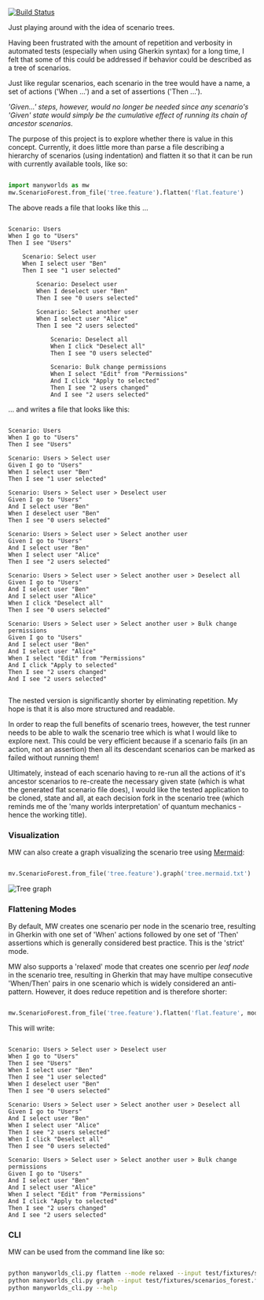 [![Build Status](https://travis-ci.com/ingoweiss/manyworlds.svg?branch=master)](https://travis-ci.com/ingoweiss/manyworlds)

Just playing around with the idea of scenario trees.

Having been frustrated with the amount of repetition and verbosity in automated tests (especially when using Gherkin syntax) for a long time, I felt that some of this could be addressed if behavior could be described as a tree of scenarios.

Just like regular scenarios, each scenario in the tree would have a name, a set of actions ('When ...') and a set of assertions ('Then ...').

*'Given...' steps, however, would no longer be needed since any scenario's 'Given' state would simply be the cumulative effect of running its chain of ancestor scenarios*.

The purpose of this project is to explore whether there is value in this concept. Currently, it does little more than parse a file describing a hierarchy of scenarios (using indentation) and flatten it so that it can be run with currently available tools, like so:

```python

import manyworlds as mw
mw.ScenarioForest.from_file('tree.feature').flatten('flat.feature')

```

The above reads a file that looks like this ...

```Cucumber

Scenario: Users
When I go to "Users"
Then I see "Users"

    Scenario: Select user
    When I select user "Ben"
    Then I see "1 user selected"

        Scenario: Deselect user
        When I deselect user "Ben"
        Then I see "0 users selected"
    
        Scenario: Select another user
        When I select user "Alice"
        Then I see "2 users selected"
    
            Scenario: Deselect all
            When I click "Deselect all"
            Then I see "0 users selected"
        
            Scenario: Bulk change permissions
            When I select "Edit" from "Permissions"
            And I click "Apply to selected"
            Then I see "2 users changed"
            And I see "2 users selected"
```

... and writes a file that looks like this:

```Cucumber

Scenario: Users
When I go to "Users"
Then I see "Users"

Scenario: Users > Select user
Given I go to "Users"
When I select user "Ben"
Then I see "1 user selected"

Scenario: Users > Select user > Deselect user
Given I go to "Users"
And I select user "Ben"
When I deselect user "Ben"
Then I see "0 users selected"

Scenario: Users > Select user > Select another user
Given I go to "Users"
And I select user "Ben"
When I select user "Alice"
Then I see "2 users selected"

Scenario: Users > Select user > Select another user > Deselect all
Given I go to "Users"
And I select user "Ben"
And I select user "Alice"
When I click "Deselect all"
Then I see "0 users selected"

Scenario: Users > Select user > Select another user > Bulk change permissions
Given I go to "Users"
And I select user "Ben"
And I select user "Alice"
When I select "Edit" from "Permissions"
And I click "Apply to selected"
Then I see "2 users changed"
And I see "2 users selected"
    
```

The nested version is significantly shorter by eliminating repetition. My hope is that it is also more structured and readable. 

In order to reap the full benefits of scenario trees, however, the test runner needs to be able to walk the scenario tree which is what I would like to explore next. This could be very efficient because if a scenario fails (in an action, not an assertion) then all its descendant scenarios can be marked as failed without running them!

Ultimately, instead of each scenario having to re-run all the actions of it's ancestor scenarios to re-create the necessary given state (which is what the generated flat scenario file does), I would like the tested application to be cloned, state and all, at each decision fork in the scenario tree (which reminds me of the 'many worlds interpretation' of quantum mechanics - hence the working title).

### Visualization

MW can also create a graph visualizing the scenario tree using [Mermaid](https://mermaid-js.github.io/mermaid/#/):

```python

mv.ScenarioForest.from_file('tree.feature').graph('tree.mermaid.txt')

```
 
  ![Tree graph](https://mermaid.ink/img/eyJjb2RlIjoiZ3JhcGggVERcbjAoVXNlcnMpXG4wIC0tPiAzKFNlbGVjdCB1c2VyKVxuMyAtLT4gNihEZXNlbGVjdCB1c2VyKVxuMyAtLT4gOShTZWxlY3QgYW5vdGhlciB1c2VyKVxuOSAtLT4gMTIoRGVzZWxlY3QgYWxsKVxuOSAtLT4gMTUoQnVsayBjaGFuZ2UgcGVybWlzc2lvbnMpXG5cdCIsIm1lcm1haWQiOnsidGhlbWUiOiJkZWZhdWx0In0sInVwZGF0ZUVkaXRvciI6ZmFsc2V9 "Title")

### Flattening Modes

By default, MW creates one scenario per node in the scenario tree, resulting in Gherkin with one set of 'When' actions followed by one set of 'Then' assertions which is generally considered best practice. This is the 'strict' mode.

MW also supports a 'relaxed' mode that creates one scenrio per _leaf node_ in the scenario tree, resulting in Gherkin that may have multipe consecutive 'When/Then' pairs in one scenario which is widely considered an anti-pattern. However, it does reduce repetition and is therefore shorter:

```python

mw.ScenarioForest.from_file('tree.feature').flatten('flat.feature', mode='relaxed')

```

This will write:

```Cucumber

Scenario: Users > Select user > Deselect user
When I go to "Users"
Then I see "Users"
When I select user "Ben"
Then I see "1 user selected"
When I deselect user "Ben"
Then I see "0 users selected"

Scenario: Users > Select user > Select another user > Deselect all
Given I go to "Users"
And I select user "Ben"
When I select user "Alice"
Then I see "2 users selected"
When I click "Deselect all"
Then I see "0 users selected"

Scenario: Users > Select user > Select another user > Bulk change permissions
Given I go to "Users"
And I select user "Ben"
And I select user "Alice"
When I select "Edit" from "Permissions"
And I click "Apply to selected"
Then I see "2 users changed"
And I see "2 users selected"

```

### CLI

MW can be used from the command line like so:

```bash

python manyworlds_cli.py flatten --mode relaxed --input test/fixtures/scenarios_forest.feature --output test/out/scenarios_flat_relaxed.feature
python manyworlds_cli.py graph --input test/fixtures/scenarios_forest.feature --output test/out/scenarios.mermaid.txt
python manyworlds_cli.py --help

```


